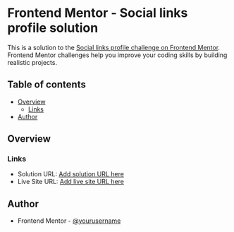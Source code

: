 # Frontend Mentor - Social links profile solution

This is a solution to the [Social links profile challenge on Frontend Mentor](https://www.frontendmentor.io/challenges/social-links-profile-UG32l9m6dQ). Frontend Mentor challenges help you improve your coding skills by building realistic projects. 

## Table of contents

- [Overview](#overview)
  - [Links](#links)
- [Author](#author)


## Overview

### Links

- Solution URL: [Add solution URL here](https://github.com/jcasahuamang/fmentor-social-link-profile.git)
- Live Site URL: [Add live site URL here](https://jcasahuamang.github.io/fmentor-social-link-profile)


## Author

- Frontend Mentor - [@yourusername](https://www.frontendmentor.io/profile/jcasahuamang)

